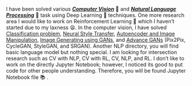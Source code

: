 I have been solved various [**_Computer Vision_**](https://github.com/codenigma1/Deep-Learning/tree/master/Computer_Vision) :eyes: and [**_Natural Language Processing_**](https://github.com/codenigma1/Deep-Learning/tree/master/NLP) :brain: task using Deep Learning :rocket: techniques. One more research area I would like to work on Reinforcement Learning :robot: which I haven’t started due to my laxness :tired_face:. In the computer vision, I have solved [Classification problem](https://github.com/codenigma1/Deep-Learning/tree/master/Computer_Vision/Classification), [Neural Style Transfer](https://github.com/codenigma1/Deep-Learning/tree/master/Computer_Vision/Style_Transfer), [Autoencoder and Image Manipulation](https://github.com/codenigma1/DeepLearning/tree/master/Computer_Vision/AutoEncoder_and_Image_Mainpulation), [Image Generating using GANs](https://github.com/codenigma1/Deep-Learning/tree/master/Computer_Vision/GANs), and [Advance GANs](https://github.com/codenigma1/Deep-Learning/tree/master/Computer_Vision/Adavance_GANs) (Pix2Pix, CycleGAN, StyleGAN, and SRGAN). Another NLP directory, you will find basic language model but nothing special. I am looking for intersection research such as CV with NLP, CV with RL, CV, NLP, and RL.  I don’t like to work on the directly Jupyter Notebook; however, I noticed its good to put code for other people understanding. Therefore, you will be found Jupyter Notebook file :books: . 
